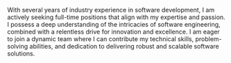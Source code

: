 With several years of industry experience in software development, I am actively seeking full-time positions that align with my expertise and passion. I possess a deep understanding of the intricacies of software engineering, combined with a relentless drive for innovation and excellence. I am eager to join a dynamic team where I can contribute my technical skills, problem-solving abilities, and dedication to delivering robust and scalable software solutions.
